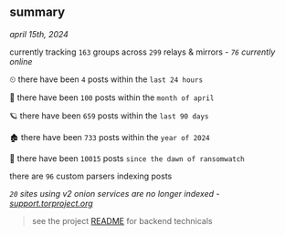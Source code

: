 
## summary
_april 15th, 2024_

currently tracking `163` groups across `299` relays & mirrors - _`76` currently online_

⏲ there have been `4` posts within the `last 24 hours`

🦈 there have been `100` posts within the `month of april`

🪐 there have been `659` posts within the `last 90 days`

🏚 there have been `733` posts within the `year of 2024`

🦕 there have been `10015` posts `since the dawn of ransomwatch`

there are `96` custom parsers indexing posts

_`20` sites using v2 onion services are no longer indexed - [support.torproject.org](https://support.torproject.org/onionservices/v2-deprecation/)_

> see the project [README](https://github.com/joshhighet/ransomwatch#ransomwatch--) for backend technicals
